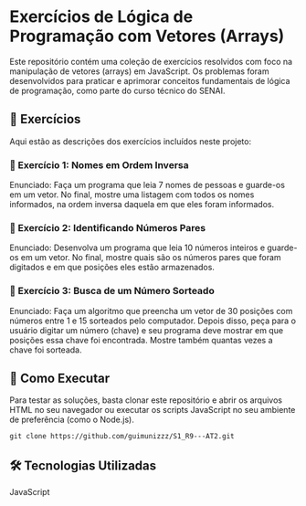 # Exercícios de Lógica de Programação com Vetores (Arrays)
Este repositório contém uma coleção de exercícios resolvidos com foco na manipulação de vetores (arrays) em JavaScript. Os problemas foram desenvolvidos para praticar e aprimorar conceitos fundamentais de lógica de programação, como parte do curso técnico do SENAI.

## 📜 Exercícios
Aqui estão as descrições dos exercícios incluídos neste projeto:

### 📌 Exercício 1: Nomes em Ordem Inversa
Enunciado: Faça um programa que leia 7 nomes de pessoas e guarde-os em um vetor. No final, mostre uma listagem com todos os nomes informados, na ordem inversa daquela em que eles foram informados.

### 📌 Exercício 2: Identificando Números Pares
Enunciado: Desenvolva um programa que leia 10 números inteiros e guarde-os em um vetor. No final, mostre quais são os números pares que foram digitados e em que posições eles estão armazenados.

### 📌 Exercício 3: Busca de um Número Sorteado
Enunciado: Faça um algoritmo que preencha um vetor de 30 posições com números entre 1 e 15 sorteados pelo computador. Depois disso, peça para o usuário digitar um número (chave) e seu programa deve mostrar em que posições essa chave foi encontrada. Mostre também quantas vezes a chave foi sorteada.

## 🚀 Como Executar
Para testar as soluções, basta clonar este repositório e abrir os arquivos HTML no seu navegador ou executar os scripts JavaScript no seu ambiente de preferência (como o Node.js).

```
git clone https://github.com/guimunizzz/S1_R9---AT2.git
```

## 🛠️ Tecnologias Utilizadas
JavaScript
